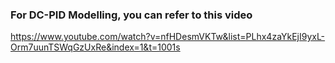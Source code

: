 ### For DC-PID Modelling, you can refer to this video
https://www.youtube.com/watch?v=nfHDesmVKTw&list=PLhx4zaYkEjI9yxL-Orm7uunTSWqGzUxRe&index=1&t=1001s
